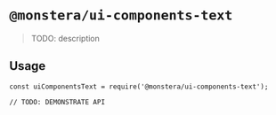 # `@monstera/ui-components-text`

> TODO: description

## Usage

```
const uiComponentsText = require('@monstera/ui-components-text');

// TODO: DEMONSTRATE API
```
